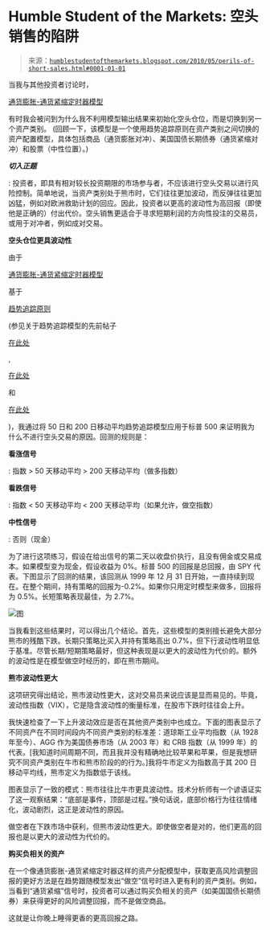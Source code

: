 <!--yml

类别：未分类

日期：2024-05-18 00:14:00

-->

# Humble Student of the Markets: 空头销售的陷阱

> 来源：[`humblestudentofthemarkets.blogspot.com/2010/05/perils-of-short-sales.html#0001-01-01`](https://humblestudentofthemarkets.blogspot.com/2010/05/perils-of-short-sales.html#0001-01-01)

当我与其他投资者讨论时，

[通货膨胀-通货紧缩定时器模型](http://www.qwestfunds.com/publications/newsletters_pdf/newsletter_november_2009.pdf)

有时我会被问到为什么我不利用模型输出结果来初始化空头仓位，而是切换到另一个资产类别。 (回顾一下，该模型是一个使用趋势追踪原则在资产类别之间切换的资产配置模型，具体包括商品（通货膨胀对冲）、美国国债长期债券（通货紧缩对冲）和股票（中性位置）。)

***切入正题***

: 投资者，即具有相对较长投资期限的市场参与者，不应该进行空头交易以进行风险控制。简单地说，当资产类别处于熊市时，它们往往更加波动，而反弹往往更加凶猛，例如对欧洲救助计划的回应。因此，投资者以更高的波动性为高回报（即使他是正确的）付出代价。空头销售更适合于寻求短期利润的方向性投注的交易员，或用于对冲者，例如成对交易。

**空头仓位更具波动性**

由于

[通货膨胀-通货紧缩定时器模型](http://www.qwestfunds.com/publications/newsletters_pdf/newsletter_november_2009.pdf)

基于

[趋势追踪原则](http://www.qwestfunds.com/publications/newsletters_pdf/newsletter_february_2010.pdf)

(参见关于趋势追踪模型的先前帖子

[在此处](http://humblestudentofthemarkets.blogspot.com/2010/02/trend-following-20.html)

,

[在此处](http://humblestudentofthemarkets.blogspot.com/2008/11/trend-following-ctas-no-panacea.html)

和

[在此处](http://humblestudentofthemarkets.blogspot.com/2010/01/simple-style-rotation-model.html)

)，我通过将 50 日和 200 日移动平均趋势追踪模型应用于标普 500 来证明我为什么不进行空头交易的原因。回测的规则是：

**看涨信号**

: 指数 > 50 天移动平均 > 200 天移动平均（做多指数）

**看跌信号**

: 指数 < 50 天移动平均 < 200 天移动平均（如果允许，做空指数）

**中性信号**

: 否则（现金）

为了进行这项练习，假设在给出信号的第二天以收盘价执行，且没有佣金或交易成本。如果模型变为现金，假设收益为 0%。标普 500 的回报是总回报，由 SPY 代表。下图显示了回测的结果，该回测从 1999 年 12 月 31 日开始，一直持续到现在。在整个期间，持有策略的回报为-0.2%。如果你只用定时模型来做多，回报将为 0.5%。长短策略表现最佳，为 2.7%。

![图](https://blogger.googleusercontent.com/img/b/R29vZ2xl/AVvXsEgRlhOXLYHVEDg62LIJYpIFkEZuU6bmCpBDENjjuhyphenhyphenTQo6pvVWGMZw-lM_LZjkGz9S-GVhEOv_2FGZTSQsq2AtgZSOyA0m3oC9ErN5X-YzQsujzPowX2akDOd6fmWwoaDP_SehIYv5UP5_Y/s1600/SPX+timer.JPG)

当我看到这些结果时，可以得出几个结论。首先，这些模型的类别擅长避免大部分熊市的残酷下跌。长期只策略比买入并持有策略高出 0.7%，但下行波动性明显低于基准。尽管长期/短期策略最好，但这种表现是以更大的波动性为代价的。额外的波动性是在模型做空时经历的，即在熊市期间。

**熊市波动性更大**

这项研究得出结论，熊市波动性更大，这对交易员来说应该是显而易见的。毕竟，波动性指数（VIX），它是隐含波动性的衡量标准，在股市下跌时往往会上升。

我快速检查了一下上升波动效应是否在其他资产类别中也成立。下面的图表显示了不同资产在不同时间段内不同资产类别的标准差：道琼斯工业平均指数（从 1928 年至今）、AGG 作为美国债券市场（从 2003 年）和 CRB 指数（从 1999 年）的代表。[我知道时间周期不同，而且我并没有精确地比较苹果和苹果，但是我想研究不同资产类别在牛市和熊市阶段的的行为。]我将牛市定义为指数高于其 200 日移动平均线，熊市定义为指数低于该线。

图表显示了一致的模式：熊市往往比牛市更具波动性。技术分析师有一个谚语证实了这一观察结果：“底部是事件，顶部是过程。”换句话说，底部价格行为往往情绪化，波动剧烈，这正是波动性的原因。

做空者在下跌市场中获利，但熊市波动性更大。即使做空者是对的，他们更高的回报也是以更大的波动性为代价的。

**购买负相关的资产**

在一个像通货膨胀-通货紧缩定时器这样的资产分配模型中，获取更高风险调整回报的更好方法是在趋势跟随模型发出“做空”信号时进入更有利的资产类别。例如，当看到“通货紧缩”信号时，投资者可以通过购买负相关的资产（如美国国债长期债券）来获得更好的风险调整回报，而不是做空商品。

这就是让你晚上睡得更香的更高回报之路。
